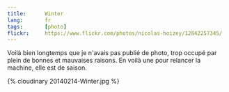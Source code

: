 ```yaml
---
title:      Winter
lang:       fr
tags:       [photo]
flickr:     https://www.flickr.com/photos/nicolas-hoizey/12842257345/
---
```


Voilà bien longtemps que je n'avais pas publié de photo, trop occupé par plein de bonnes et mauvaises raisons. En voilà une pour relancer la machine, elle est de saison.

{% cloudinary 20140214-Winter.jpg %}

